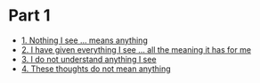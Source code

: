 # Part 1

 * [1. Nothing I see … means anything](./1-nothing-i-see-means-anything/)
 * [2. I have given everything I see … all the meaning it has for me](./2-i-have-given-everything-i-see-all-the-meaning-it-has-for-me/)
 * [3. I do not understand anything I see](./3-i-do-not-understand-anything-i-see/)
 * [4. These thoughts do not mean anything](./4-these-thoughts-do-not-mean-anything/)

